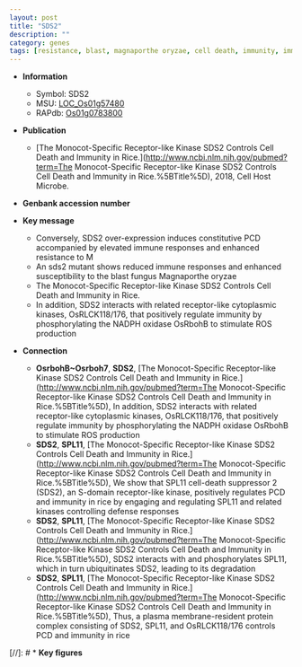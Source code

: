 ```yaml
---
layout: post
title: "SDS2"
description: ""
category: genes
tags: [resistance, blast, magnaporthe oryzae, cell death, immunity, immune response, Kinase, PCD]
---
```


* **Information**  
    + Symbol: SDS2  
    + MSU: [LOC_Os01g57480](http://rice.plantbiology.msu.edu/cgi-bin/ORF_infopage.cgi?orf=LOC_Os01g57480)  
    + RAPdb: [Os01g0783800](http://rapdb.dna.affrc.go.jp/viewer/gbrowse_details/irgsp1?name=Os01g0783800)  

* **Publication**  
    + [The Monocot-Specific Receptor-like Kinase SDS2 Controls Cell Death and Immunity in Rice.](http://www.ncbi.nlm.nih.gov/pubmed?term=The Monocot-Specific Receptor-like Kinase SDS2 Controls Cell Death and Immunity in Rice.%5BTitle%5D), 2018, Cell Host Microbe.

* **Genbank accession number**  

* **Key message**  
    + Conversely, SDS2 over-expression induces constitutive PCD accompanied by elevated immune responses and enhanced resistance to M
    + An sds2 mutant shows reduced immune responses and enhanced susceptibility to the blast fungus Magnaporthe oryzae
    + The Monocot-Specific Receptor-like Kinase SDS2 Controls Cell Death and Immunity in Rice.
    + In addition, SDS2 interacts with related receptor-like cytoplasmic kinases, OsRLCK118/176, that positively regulate immunity by phosphorylating the NADPH oxidase OsRbohB to stimulate ROS production

* **Connection**  
    + __OsrbohB~Osrboh7__, __SDS2__, [The Monocot-Specific Receptor-like Kinase SDS2 Controls Cell Death and Immunity in Rice.](http://www.ncbi.nlm.nih.gov/pubmed?term=The Monocot-Specific Receptor-like Kinase SDS2 Controls Cell Death and Immunity in Rice.%5BTitle%5D),  In addition, SDS2 interacts with related receptor-like cytoplasmic kinases, OsRLCK118/176, that positively regulate immunity by phosphorylating the NADPH oxidase OsRbohB to stimulate ROS production
    + __SDS2__, __SPL11__, [The Monocot-Specific Receptor-like Kinase SDS2 Controls Cell Death and Immunity in Rice.](http://www.ncbi.nlm.nih.gov/pubmed?term=The Monocot-Specific Receptor-like Kinase SDS2 Controls Cell Death and Immunity in Rice.%5BTitle%5D),  We show that SPL11 cell-death suppressor 2 (SDS2), an S-domain receptor-like kinase, positively regulates PCD and immunity in rice by engaging and regulating SPL11 and related kinases controlling defense responses
    + __SDS2__, __SPL11__, [The Monocot-Specific Receptor-like Kinase SDS2 Controls Cell Death and Immunity in Rice.](http://www.ncbi.nlm.nih.gov/pubmed?term=The Monocot-Specific Receptor-like Kinase SDS2 Controls Cell Death and Immunity in Rice.%5BTitle%5D),  SDS2 interacts with and phosphorylates SPL11, which in turn ubiquitinates SDS2, leading to its degradation
    + __SDS2__, __SPL11__, [The Monocot-Specific Receptor-like Kinase SDS2 Controls Cell Death and Immunity in Rice.](http://www.ncbi.nlm.nih.gov/pubmed?term=The Monocot-Specific Receptor-like Kinase SDS2 Controls Cell Death and Immunity in Rice.%5BTitle%5D),  Thus, a plasma membrane-resident protein complex consisting of SDS2, SPL11, and OsRLCK118/176 controls PCD and immunity in rice

[//]: # * **Key figures**  


